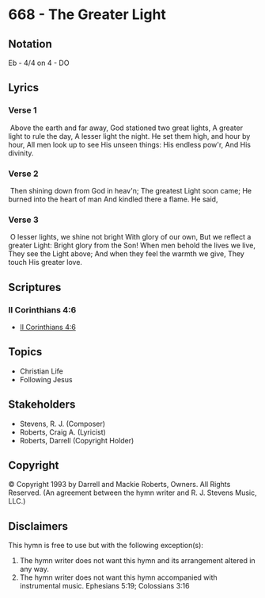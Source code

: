 # 668 - The Greater Light

## Notation

Eb - 4/4 on 4 - DO

## Lyrics

### Verse 1

 Above the earth and far away, God stationed two great lights, A greater light to rule the day, A lesser light the night. He set them high, and hour by hour, All men look up to see His unseen things: His endless pow'r, And His divinity.

### Verse 2

 Then shining down from God in heav'n; The greatest Light soon came; He burned into the heart of man And kindled there a flame. He said, 

### Verse 3

 O lesser lights, we shine not bright With glory of our own, But we reflect a greater Light: Bright glory from the Son! When men behold the lives we live, They see the Light above; And when they feel the warmth we give, They touch His greater love. 


## Scriptures

### II Corinthians 4:6

- [II Corinthians 4:6](https://www.biblegateway.com/passage/?search=II%20Corinthians%204%3A6)


## Topics

- Christian Life
- Following Jesus

## Stakeholders

- Stevens, R. J. (Composer)
- Roberts, Craig A. (Lyricist)
- Roberts, Darrell (Copyright Holder)

## Copyright

© Copyright 1993 by Darrell and Mackie Roberts, Owners. All Rights Reserved.
(An agreement between the hymn writer and R. J. Stevens Music, LLC.)

## Disclaimers

This hymn is free to use but with the following exception(s):
1. The hymn writer does not want this hymn and its arrangement altered in any way.
2. The hymn writer does not want this hymn accompanied with instrumental music.
Ephesians 5:19; Colossians 3:16

